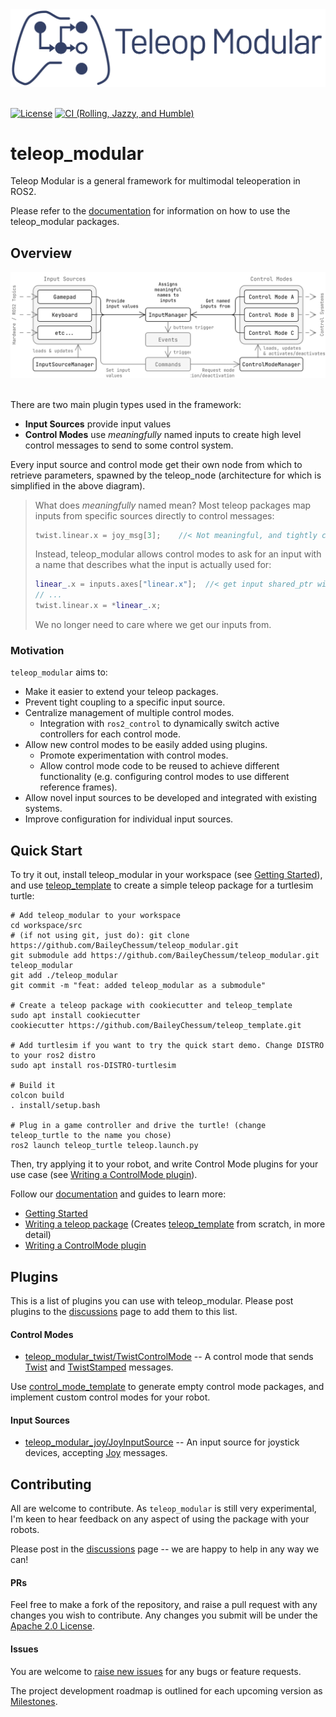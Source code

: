 <a href="https://baileychessum.github.io/teleop_modular/">
  <div align="center">
    <picture>
      <source media="(prefers-color-scheme: light)" srcset="docs/images/logo_text.svg">
      <source media="(prefers-color-scheme: dark)" srcset="docs/images/logo_white_text.svg">
      <img src="docs/images/logo_text.svg" width="625px" alt="teleop_modular logo">
    </picture>
  </div>
</a>

<br/>

[![License](https://img.shields.io/badge/License-Apache%202.0-blue.svg)](https://opensource.org/licenses/Apache-2.0)
[![CI (Rolling, Jazzy, and Humble)](https://github.com/BaileyChessum/teleop_modular/actions/workflows/ci.yml/badge.svg?branch=main)](https://github.com/BaileyChessum/teleop_modular/actions/workflows/ci.yml?query=branch%3Amain)

# teleop_modular

Teleop Modular is a general framework for multimodal teleoperation in ROS2.

Please refer to the [documentation](https://baileychessum.github.io/teleop_modular/) for information on how to use the teleop_modular packages.

## Overview

<div align="center">
  <picture>
    <source media="(prefers-color-scheme: light)" srcset="docs/images/diagrams/architecture_diagram_light.svg">
    <source media="(prefers-color-scheme: dark)" srcset="docs/images/diagrams/architecture_diagram_dark.svg">
    <img src="docs/images/diagrams/architecture_diagram_light.svg" width="800px" alt="teleop_node architecture diagram">
  </picture>
</div>

<br/>

There are two main plugin types used in the framework:

- **Input Sources** provide input values
- **Control Modes** use *meaningfully* named inputs to create high level control messages to send to some control system.

Every input source and control mode get their own node from which to retrieve parameters, spawned by the teleop_node 
(architecture for which is simplified in the above diagram).

> What does *meaningfully* named mean? Most teleop packages map inputs from specific sources directly to control messages:
>
> ```cpp
> twist.linear.x = joy_msg[3];    //< Not meaningful, and tightly coupled to joy
> ```
>
> Instead, teleop_modular allows control modes to ask for an input with a name that describes what the input is actually used
> for:
>
> ```cpp
> linear_.x = inputs.axes["linear.x"];  //< get input shared_ptr with meaningful name
> // ...
> twist.linear.x = *linear_.x;
> ```
> 
> We no longer need to care where we get our inputs from.

### Motivation

`teleop_modular` aims to:
- Make it easier to extend your teleop packages.
- Prevent tight coupling to a specific input source.
- Centralize management of multiple control modes.
  - Integration with `ros2_control` to dynamically switch active controllers for each control mode.
- Allow new control modes to be easily added using plugins.
  - Promote experimentation with control modes.
  - Allow control mode code to be reused to achieve different functionality 
    (e.g. configuring control modes to use different reference frames).
- Allow novel input sources to be developed and integrated with existing systems.
- Improve configuration for individual input sources.

## Quick Start

To try it out, install teleop_modular in your workspace (see [Getting Started](https://baileychessum.github.io/teleop_modular/guides/getting_started.html)), and use [teleop_template](https://github.com/BaileyChessum/teleop_template?tab=readme-ov-file) to create a simple teleop package for a turtlesim turtle:

```shell
# Add teleop_modular to your workspace
cd workspace/src
# (if not using git, just do): git clone https://github.com/BaileyChessum/teleop_modular.git
git submodule add https://github.com/BaileyChessum/teleop_modular.git teleop_modular
git add ./teleop_modular
git commit -m "feat: added teleop_modular as a submodule"

# Create a teleop package with cookiecutter and teleop_template
sudo apt install cookiecutter
cookiecutter https://github.com/BaileyChessum/teleop_template.git

# Add turtlesim if you want to try the quick start demo. Change DISTRO to your ros2 distro
sudo apt install ros-DISTRO-turtlesim

# Build it
colcon build
. install/setup.bash

# Plug in a game controller and drive the turtle! (change teleop_turtle to the name you chose)
ros2 launch teleop_turtle teleop.launch.py
```

Then, try applying it to your robot, and write Control Mode plugins for your use case (see [Writing a ControlMode plugin](https://baileychessum.github.io/teleop_modular/guides/writing_a_control_mode.html)). 

Follow our [documentation](https://baileychessum.github.io/teleop_modular/guides/getting_started.html) and guides to learn more:
- [Getting Started](https://baileychessum.github.io/teleop_modular/guides/getting_started.html)
- [Writing a teleop package](https://baileychessum.github.io/teleop_modular/guides/writing_a_teleop_package.html#add-an-input-source) (Creates [teleop_template](https://github.com/BaileyChessum/teleop_template?tab=readme-ov-file) from scratch, in more detail)
- [Writing a ControlMode plugin](https://baileychessum.github.io/teleop_modular/guides/writing_a_control_mode.html)

## Plugins

This is a list of plugins you can use with teleop_modular. Please post plugins to the [discussions](https://github.com/BaileyChessum/teleop_modular/discussions/categories/general) page to add them to this list.

#### Control Modes

- [teleop_modular_twist/TwistControlMode](./teleop_modular_twist) -- A control mode that sends [Twist](https://docs.ros2.org/latest/api/geometry_msgs/msg/Twist.html) and [TwistStamped](https://docs.ros2.org/latest/api/geometry_msgs/msg/TwistStamped.html) messages.

Use [control_mode_template](https://github.com/BaileyChessum/control_mode_template) to generate empty control mode packages, and implement custom control modes for your robot.

#### Input Sources

- [teleop_modular_joy/JoyInputSource](./teleop_modular_joy) -- An input source for joystick devices, accepting [Joy](https://docs.ros2.org/latest/api/sensor_msgs/msg/Joy.html) messages.

## Contributing

All are welcome to contribute. As `teleop_modular` is still very experimental, I'm keen to hear feedback on any aspect of using the package with your robots.

Please post in the [discussions](https://github.com/BaileyChessum/teleop_modular/discussions/categories/general) page -- we are happy to help in any way we can!

#### PRs

Feel free to make a fork of the repository, and raise a pull request with any changes you wish to contribute. Any changes you submit will be under the [Apache 2.0 License](./LICENSE).

#### Issues

You are welcome to [raise new issues](https://github.com/BaileyChessum/teleop_modular/issues/new) for any bugs or feature requests.

The project development roadmap is outlined for each upcoming version as [Milestones](https://github.com/BaileyChessum/teleop_modular/milestones).


